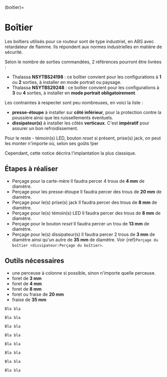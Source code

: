 (boitier)=

# Boîtier

Les boîtiers utilisés pour ce routeur sont de type industriel, en ABS avec retardateur de flamme.
Ils répondent aux normes industrielles en matière de sécurité.

Selon le nombre de sorties commandées, 2 références pourront être livrées :
- Thalassa **NSYTBS24198** : ce boîtier convient pour les configurations à **1** ou **2** sorties, à installer en mode portrait ou paysage.
- Thalassa **NSYTBS29248** : ce boîtier convient pour les configurations à **3** ou **4** sorties, à installer en **mode portrait obligatoirement**.

Les contraintes à respecter sont peu nombreuses, en voici la liste :
- **presse-étoupe** à installer sur **côté inférieur**, pour la protection contre la poussière ainsi que les ruissellements éventuels.
- **dissipateur(s)** à installer les côtés **verticaux**. C'est **impératif** pour assurer un bon refroidissement.

Pour le reste - témoin(s) LED, bouton *reset* si présent, prise(s) jack, on peut les monter n'importe où, selon ses goûts !per

Cependant, cette notice décrira l'implantation la plus classique.
## Étapes à réaliser

- Perçage pour la carte-mère
  Il faudra percer 4 trous de **4&nbsp;mm** de diamètre.
- Perçage pour les presse-étoupe
  Il faudra percer des trous de **20&nbsp;mm** de diamètre.
- Perçage pour le(s) prise(s) jack
  Il faudra percer des trous de **8&nbsp;mm** de diamètre.
- Perçage pour le(s) témoin(s) LED
  Il faudra percer des trous de **8&nbsp;mm** de diamètre.
- Perçage pour le bouton *reset*
  Il faudra percer un trou de **13&nbsp;mm** de diamètre.
- Perçage pour le(s) dissipateur(s)
  Il faudra percer 2 trous de **3&nbsp;mm** de diamètre ainsi qu'un autre de **35&nbsp;mm** de diamètre.
  Voir {ref}`Perçage du boîtier <dissipateur:Perçage du boîtier>`.

## Outils nécessaires

- une perceuse à colonne si possible, sinon n'importe quelle perceuse.
- foret de **3&nbsp;mm**
- foret de **4&nbsp;mm**
- foret de **8&nbsp;mm**
- foret ou fraise de **20&nbsp;mm**
- fraise de **35&nbsp;mm**


```{error} Error!
Bla bla
```

```{danger} Danger!
Bla bla
```

```{attention} Attention!
Bla bla
```

```{caution} Caution!
Bla bla
```

```{warning} Warning!
Bla bla
```

```{hint} Hint!
Bla bla
```

```{important} Important!
Bla bla
```

```{tip} Tip!
Bla bla
```